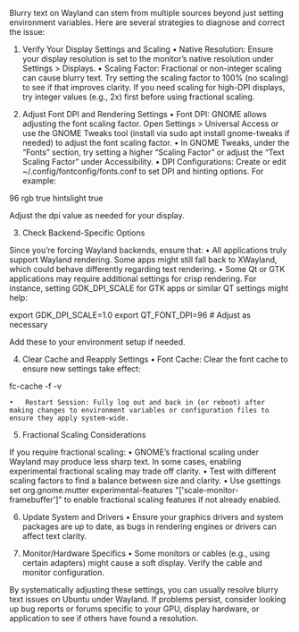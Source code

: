 Blurry text on Wayland can stem from multiple sources beyond just setting environment variables. Here are several strategies to diagnose and correct the issue:

1. Verify Your Display Settings and Scaling
	•	Native Resolution: Ensure your display resolution is set to the monitor’s native resolution under Settings > Displays.
	•	Scaling Factor: Fractional or non-integer scaling can cause blurry text. Try setting the scaling factor to 100% (no scaling) to see if that improves clarity. If you need scaling for high-DPI displays, try integer values (e.g., 2x) first before using fractional scaling.

2. Adjust Font DPI and Rendering Settings
	•	Font DPI: GNOME allows adjusting the font scaling factor. Open Settings > Universal Access or use the GNOME Tweaks tool (install via sudo apt install gnome-tweaks if needed) to adjust the font scaling factor.
	•	In GNOME Tweaks, under the “Fonts” section, try setting a higher “Scaling Factor” or adjust the “Text Scaling Factor” under Accessibility.
	•	DPI Configurations: Create or edit ~/.config/fontconfig/fonts.conf to set DPI and hinting options. For example:

<?xml version="1.0"?>
<!DOCTYPE fontconfig SYSTEM "fonts.dtd">
<fontconfig>
  <match target="font">
    <edit name="dpi" mode="assign"><double>96</double></edit>
  </match>
  <match target="font">
    <edit name="rgba" mode="assign"><const>rgb</const></edit>
  </match>
  <match target="font">
    <edit name="hinting" mode="assign"><bool>true</bool></edit>
  </match>
  <match target="font">
    <edit name="hintstyle" mode="assign"><const>hintslight</const></edit>
  </match>
  <match target="font">
    <edit name="antialias" mode="assign"><bool>true</bool></edit>
  </match>
</fontconfig>

Adjust the dpi value as needed for your display.

3. Check Backend-Specific Options

Since you’re forcing Wayland backends, ensure that:
	•	All applications truly support Wayland rendering. Some apps might still fall back to XWayland, which could behave differently regarding text rendering.
	•	Some Qt or GTK applications may require additional settings for crisp rendering. For instance, setting GDK_DPI_SCALE for GTK apps or similar QT settings might help:

export GDK_DPI_SCALE=1.0
export QT_FONT_DPI=96  # Adjust as necessary

Add these to your environment setup if needed.

4. Clear Cache and Reapply Settings
	•	Font Cache: Clear the font cache to ensure new settings take effect:

fc-cache -f -v


	•	Restart Session: Fully log out and back in (or reboot) after making changes to environment variables or configuration files to ensure they apply system-wide.

5. Fractional Scaling Considerations

If you require fractional scaling:
	•	GNOME’s fractional scaling under Wayland may produce less sharp text. In some cases, enabling experimental fractional scaling may trade off clarity.
	•	Test with different scaling factors to find a balance between size and clarity.
	•	Use gsettings set org.gnome.mutter experimental-features "['scale-monitor-framebuffer']" to enable fractional scaling features if not already enabled.

6. Update System and Drivers
	•	Ensure your graphics drivers and system packages are up to date, as bugs in rendering engines or drivers can affect text clarity.

7. Monitor/Hardware Specifics
	•	Some monitors or cables (e.g., using certain adapters) might cause a soft display. Verify the cable and monitor configuration.

By systematically adjusting these settings, you can usually resolve blurry text issues on Ubuntu under Wayland. If problems persist, consider looking up bug reports or forums specific to your GPU, display hardware, or application to see if others have found a resolution.